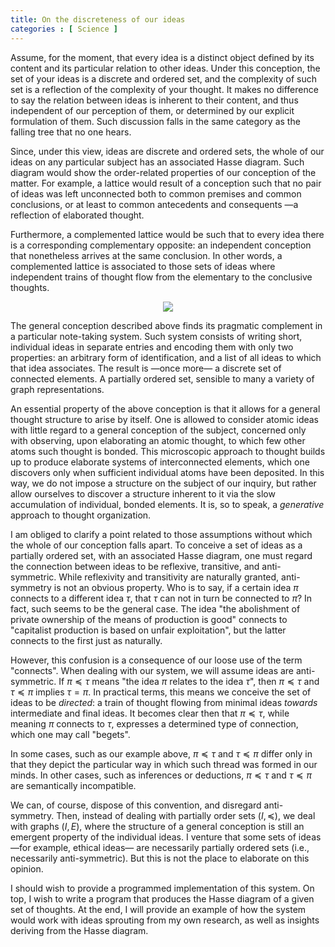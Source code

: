 ```yaml
---
title: On the discreteness of our ideas 
categories : [ Science ]
---
```


Assume, for the moment, that every idea is a distinct object defined by its
content and its particular relation to other ideas. Under this conception, the
set of your ideas is a discrete and ordered set, and the complexity of such set
is a reflection of the complexity of your thought. It makes no difference to say
the relation between ideas is inherent to their content, and thus independent of
our perception of them, or determined by our explicit formulation of them. Such
discussion falls in the same category as the falling tree that no one hears.

Since, under this view, ideas are discrete and ordered sets, the whole of our
ideas on any particular subject has an associated Hasse diagram. Such diagram
would show the order-related properties of our conception of the matter. For
example, a lattice would result of a conception such that no pair
of ideas was left unconnected both to common premises and common conclusions, or
at least to common antecedents and consequents —a reflection of elaborated
thought. 

Furthermore, a complemented lattice would be such that to every idea there is a
corresponding complementary opposite: an independent conception that nonetheless
arrives at the same conclusion. In other words, a complemented lattice
is associated to those sets of ideas where independent trains of thought flow from
the elementary to the conclusive thoughts.

<p align="center">
  <img src="https://i.ibb.co/s1jPH2V/Screenshot-from-2023-04-04-15-32-54.png"/>
</p>

The general conception described above finds its pragmatic complement in a
particular note-taking system. Such system consists of writing short, individual
ideas in separate entries and encoding them with only two properties: an
arbitrary form of identification, and a list of all ideas to which that idea
associates. The result is —once more— a discrete set of connected elements. A
partially ordered set, sensible to many a variety of graph representations.

An essential property of the above conception is that it
allows for a general thought structure to arise by itself. One is allowed to
consider atomic ideas with little regard to a general conception of the subject,
concerned only with observing, upon elaborating an atomic thought, to which few
other atoms such thought is bonded. This microscopic approach to thought builds
up to produce elaborate systems of interconnected elements, which one discovers
only when sufficient individual atoms have been deposited. In this way,
we do not impose a structure on the subject of our inquiry, but rather allow
ourselves to discover a structure inherent to it via the slow
accumulation of individual, bonded elements. It is, so to speak, a
*generative* approach to thought organization.

I am obliged to clarify a point related to those assumptions without which the
whole of our conception falls apart. To conceive a set of ideas as a partially
ordered set, with an associated Hasse diagram, one must regard the connection
between ideas to be reflexive, transitive, and anti-symmetric. While reflexivity
and transitivity are naturally granted, anti-symmetry is not an obvious
property. Who is to say, if a certain idea $\pi$ connects to a different idea
$\tau$, that $\tau$ can not in turn be connected to $\pi$? In fact, such seems
to be the general case. The idea "the abolishment of private ownership of
the means of production is good" connects to "capitalist production is
based on unfair exploitation", but the latter connects to the first just as
naturally.

However, this confusion is a consequence of our loose use of the term
"connects". When dealing with our system, we will assume ideas are
anti-symmetric. If $\pi \preceq \tau$ means "the idea $\pi$ relates to the idea
$\tau$", then $\pi \preceq \tau$ and $\tau \preceq \pi$ implies $\tau = \pi$. In
practical terms, this means we conceive the set of ideas to be
*directed*: a train of thought flowing from minimal ideas
*towards* intermediate and final ideas. It becomes clear then that $\pi
\preceq \tau$, while meaning $\pi$ connects to $\tau$, expresses a determined
type of connection, which one may call "begets".

In some cases, such as our example above, $\pi \preceq \tau$ and $\tau \preceq
\pi$ differ only in that they depict the particular way in which such thread was
formed in our minds. In other cases, such as inferences or deductions, $\pi
\preceq \tau$ and $\tau \preceq \pi$ are semantically incompatible. 

We can, of course, dispose of this convention, and disregard anti-symmetry.
Then, instead of dealing with partially order sets $(I, \preceq)$, we deal with
graphs $(I, E)$, where the structure of a general conception is still an
emergent property of the individual ideas. I venture that some sets of ideas
—for example, ethical ideas— are necessarily partially ordered sets (i.e.,
necessarily anti-symmetric). But this is not the place to elaborate on this
opinion.

I should wish to provide a programmed implementation of this system. On top, I
wish to write a program that produces the Hasse diagram of a given set of
thoughts. At the end, I will provide an example of how the system would work
with ideas sprouting from my own research, as well as insights deriving from the
Hasse diagram.



